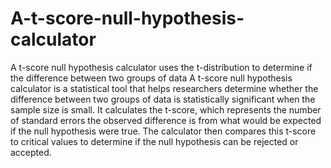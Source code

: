# A-t-score-null-hypothesis-calculator
A t-score null hypothesis calculator uses the t-distribution to determine if the difference between two groups of data
A t-score null hypothesis calculator is a statistical tool that helps researchers determine whether the difference between two groups of data is statistically significant when the sample size is small. It calculates the t-score, which represents the number of standard errors the observed difference is from what would be expected if the null hypothesis were true. The calculator then compares this t-score to critical values to determine if the null hypothesis can be rejected or accepted.
